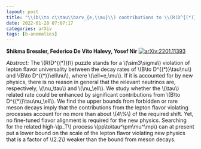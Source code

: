 ```yaml
---
layout: post
title: "\\(b\\to c\\tau\\barν_{e,\\mu}\\) contributions to \\(R(D^{(*)})\\)"
date: 2022-01-28 07:07:17
categories: arXiv
tags: [b-anomalies]
---
```


**Shikma Bressler, Federico De Vito Halevy, Yosef Nir**
[![arXiv:2201.11393](https://img.shields.io/badge/arXiv-2201.11393-00ff00)](https://arxiv.org/abs/2201.11393)

*Abstract:*
The \\(R(D^\{(\*)\})\\) puzzle stands for a \\(\\sim3\\sigma\\) violation of lepton flavor universality between the decay rates of \\(B\\to D^\{(\*)\}\\tau\\nu\\) and \\(B\\to D^\{(\*)\}\\ell\\nu\\), where \\(\\ell=e,\\mu\\). If it is accounted for by new physics, there is no reason in general that the relevant neutrinos are, respectively, \\(\\nu\_\\tau\\) and \\(\\nu\_\\ell\\). We study whether the \\(\\tau\\) related rate could be enhanced by significant contributions from \\(B\\to D^\{(\*)\}\\tau\\nu\_\\ell\\). We find the upper bounds from forbidden or rare meson decays imply that the contributions from the lepton flavor violating processes account for no more than about \\(4\\%\\) of the required shift. Yet, no fine-tuned flavor alignment is required for the new physics. Searching for the related high-\\(p\_T\\) process \\(pp\\to\\tau^\\pm\\mu^\\mp\\) can at present put a lower bound on the scale of the lepton flavor violating new physics that is a factor of \\(2.2\\) weaker than the bound from meson decays.

